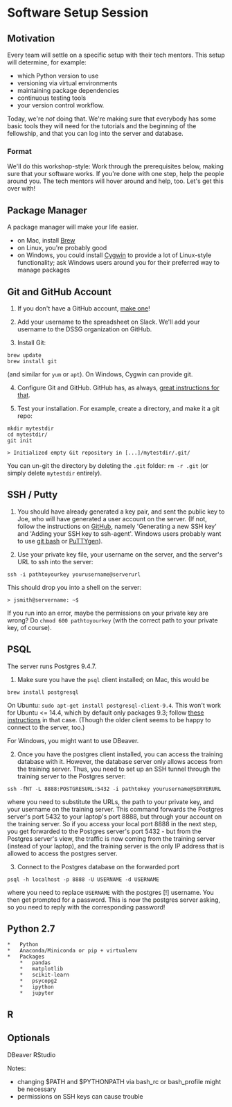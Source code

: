 # Software Setup Session

## Motivation

Every team will settle on a specific setup with their tech mentors. This setup will determine, for example:
- which Python version to use
- versioning via virtual environments
- maintaining package dependencies
- continuous testing tools
- your version control workflow.

Today, we're _not_ doing that. We're making sure that everybody has some basic tools they will need for the tutorials and the beginning of the fellowship, and that you can log into the server and database.

### Format

We'll do this workshop-style: Work through the prerequisites below, making sure that your software works. If you're done with one step, help the people around you. The tech mentors will hover around and help, too. Let's get this over with!

## Package Manager

A package manager will make your life easier.
- on Mac, install [Brew](http://brew.sh/)
- on Linux, you're probably good
- on Windows, you could install [Cygwin](https://www.cygwin.com/) to provide a lot of Linux-style functionality; ask Windows users around you for their preferred way to manage packages

## Git and GitHub Account
1. If you don't have a GitHub account, [make one](https://github.com/join?source=header-home)!

2. Add your username to the spreadsheet on Slack. We'll add your username to the DSSG organization on GitHub.

3. Install Git:
```
brew update
brew install git
```
(and similar for `yum` or `apt`). On Windows, Cygwin can provide git.

4. Configure Git and GitHub. GitHub has, as always, [great instructions for that](https://help.github.com/articles/set-up-git/).

5. Test your installation. For example, create a directory, and make it a git repo:
```
mkdir mytestdir
cd mytestdir/
git init
```
```
> Initialized empty Git repository in [...]/mytestdir/.git/
```
You can un-git the directory by deleting the `.git` folder: `rm -r .git` (or simply delete `mytestdir` entirely).

## SSH / Putty

1. You should have already generated a key pair, and sent the public key to Joe, who will have generated a user account on the server. (If not, follow the instructions on [GitHub](https://help.github.com/articles/generating-a-new-ssh-key-and-adding-it-to-the-ssh-agent/), namely 'Generating a new SSH key' and 'Adding your SSH key to ssh-agent'. Windows users probably want to use [git bash](https://git-for-windows.github.io/) or [PuTTYgen](https://winscp.net/eng/docs/ui_puttygen)).

2. Use your private key file, your username on the server, and the server's URL to ssh into the server:
```
ssh -i pathtoyourkey yourusername@serverurl
```
This should drop you into a shell on the server:
```
> jsmith@servername: ~$
```

If you run into an error, maybe the permissions on your private key are wrong? Do `chmod 600 pathtoyourkey` (with the correct path to your private key, of course).


## PSQL

The server runs Postgres 9.4.7.

1. Make sure you have the `psql` client installed; on Mac, this would be
```
brew install postgresql
```
On Ubuntu: ```sudo apt-get install postgresql-client-9.4```. This won't work for Ubuntu <= 14.4, which by default only packages 9.3; follow [these instructions](https://www.postgresql.org/download/linux/ubuntu/) in that case. (Though the older client seems to be happy to connect to the server, too.)

For Windows, you might want to use DBeaver.

2. Once you have the postgres client installed, you can access the training database with it. However, the database server only allows access from the training server. Thus, you need to set up an SSH tunnel through the training server to the Postgres server:
```
ssh -fNT -L 8888:POSTGRESURL:5432 -i pathtokey yourusername@SERVERURL
```
where you need to substitute the URLs, the path to your private key, and your username on the training server. This command forwards the Postgres server's port 5432 to your laptop's port 8888, but through your account on the training server. So if you access your local port 8888 in the next step, you get forwarded to the Postgres server's port 5432 - but from the Postgres server's view, the traffic is now coming from the training server (instead of your laptop), and the training server is the only IP address that is allowed to access the postgres server.

3. Connect to the Postgres database on the forwarded port
```
psql -h localhost -p 8888 -U USERNAME -d USERNAME
```
where you need to replace `USERNAME` with the postgres [!] username. You then get prompted for a password. This is now the postgres server asking, so you need to reply with the corresponding password!





## Python 2.7
    *   Python
    *   Anaconda/Miniconda or pip + virtualenv
    *   Packages
        *   pandas
        *   matplotlib
        *   scikit-learn
        *   psycopg2
        *   ipython
        *   jupyter

## R

## Optionals
DBeaver
RStudio




Notes:
- changing $PATH and $PYTHONPATH via bash_rc or bash_profile might be necessary
- permissions on SSH keys can cause trouble
